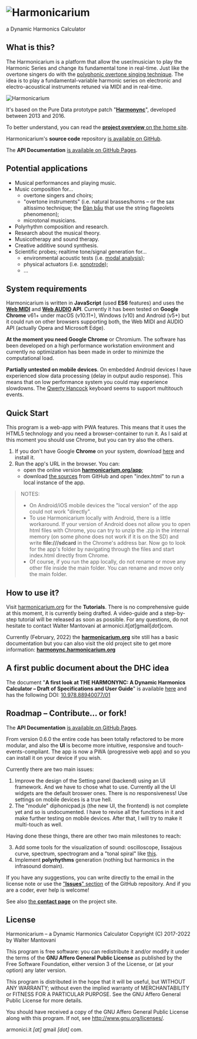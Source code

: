 # ![Harmonicarium](http://harmonicarium.org/harmonicarium_logo.png "Harmonicarium, a Dynamic Harmonics Calculator")
a Dynamic Harmonics Calculator

## What is this?
The Harmonicarium is a platform that allow the user/musician to play the Harmonic Series and change its
fundamental tone in real-time. Just like the overtone singers do with the
[polyphonic overtone singing technique](https://www.youtube.com/watch?v=haz6W7p8xjM). The idea is to play
a fundamental-variable harmonic series on electronic and electro-acoustical instruments retuned via MIDI
and in real-time.

![Harmonicarium](http://harmonicarium.org/wp-content/uploads/slide003.jpg)

It's based on the Pure Data prototype patch "**[Harmonync](https://github.com/IndustrieCreative/Harmonync)**",
developed between 2013 and 2016.

To better understand, you can read the [**project overview** on the home site](http://harmonicarium.org/project-overview/).

Harmonicarium's **source code** repository [is available on GitHub](https://github.com/IndustrieCreative/Harmonicarium).

The **API Documentation** [is available on GitHub Pages](https://industriecreative.github.io/Harmonicarium/).

## Potential applications
* Musical performances and playing music.
* Music composition for...
  * overtone singers and choirs;
  * "overtone instruments" (i.e. natural brasses/horns – or the sax altissimo technique;
    the [Đàn bầu](https://en.wikipedia.org/wiki/%C4%90%C3%A0n_b%E1%BA%A7u) that use the string flageolets
    phenomenon);
  * microtonal musicians.
* Polyrhythm composition and research.
* Research about the musical theory.
* Musicotherapy and sound therapy.
* Creative additive sound synthesis.
* Scientific probes; realtime tone/signal generation for...
  * environmental acoustic tests (i.e. [modal analysis](https://en.wikipedia.org/wiki/Modal_analysis));
  * physical  actuators (i.e. [sonotrode](https://en.wikipedia.org/wiki/Sonotrode));
  * ...

## System requirements
Harmonicarium is written in **JavaScript** (used **ES6** features) and uses the
**[Web MIDI](https://www.w3.org/TR/webmidi/)** and **[Web AUDIO](https://www.w3.org/TR/webaudio/) API**.
Currently it has been tested on **Google Chrome** v61+ under macOS (v10.11+), Windows (v10) and Android (v5+)
but it could run on other browsers supporting both, the Web MIDI and AUDIO API (actually Opera and Microsoft
Edge).

**At the moment you need Google Chrome** or Chromium. The software has been developed on a high performance
workstation environment and currently no optimization has been made in order to minimize the computational load. 

**Partially untested on mobile devices**. On embedded Android devices I have experienced slow data processing
(delay in output audio response). This means that on low performance system you could may experience slowdowns.
The [Qwerty Hancock](https://github.com/stuartmemo/qwerty-hancock) keyboard seems to support multitouch events.

## Quick Start
This program is a web-app with PWA features. This means that it uses the HTML5 technology and you need a
browser-container to run it. As I said at this moment you should use Chrome, but you can try also the others.

1. If you don't have Google **Chrome** on your system, download
   [here](https://www.google.com/chrome/browser/desktop/index.html) and install it.
2. Run the app's URL in the browser. You can:
   * open the online version **[harmonicarium.org/app](http://harmonicarium.org/app)**;
   * download [the sources](https://github.com/IndustrieCreative/Harmonicarium/zipball/master)
     from GitHub and open "index.html" to run a local instance of the app.

> NOTES:
> * On Android/iOS mobile devices the "local version" of the app could not work "directly".
> * To use Harmonicarium locally with Android, there is a little workaround. If your version of Android does
    not allow you to open html files with Chrome, you can try to unzip the .zip in the internal memory
    (on some phone does not work if it is on the SD) and write **file:///sdcard** in the Chrome's address bar.
    Now go to look for the app's folder by navigating through the files and start index.html directly from Chrome.
> * Of course, if you run the app locally, do not rename or move any other file inside the main folder.
    You can rename and move only the main folder.
  
## How to use it?
Visit [harmonicarium.org](http://harmonicarium.org/) for the **Tutorials**.
There is no comprehensive guide at this moment, it is currently being drafted.
A video-guide and a step-by-step tutorial will be released as soon as possible.
For any questions, do not hesitate to contact Walter Mantovani at armonici.it[*at*]gmail[*dot*]com.

Currently (February, 2022) the **[harmonicarium.org](http://harmonicarium.org/)** site still has a basic
documentation but you can also visit the old project site to get more information:
**[harmonync.harmonicarium.org](http://harmonync.harmonicarium.org)**

## A first public document about the DHC idea
The document "**A first look at THE HARMONYNC: A Dynamic Harmonics Calculator – Draft of Specifications and
User Guide**" is available [here](http://harmonync.harmonicarium.org/a_first_look_at_the_harmonync.pdf) and
has the following DOI: [10.978.88940077/01](http://dx.doi.org/10.978.88940077/01)

## Roadmap – Contribute... or fork!
The **API Documentation** [is available on GitHub Pages](https://industriecreative.github.io/Harmonicarium/).

From version 0.6.0 the entire code has been totally refactored to be more modular, and also the **UI**
is become more intuitive, responsive and touch-events-compliant.
The app is now a PWA (progressive web app) and so you can install it on your device if you wish.

Currently there are two main issues:

  1. Improve the design of the Setting panel (backend) using an UI framework. And we have to chose what to use.
     Currently all the UI widgets are the default broswer ones. There is no responsiveness! Use settings on
     mobile devices is a true hell.
  2. The "module" diphonicpad.js (the new UI, the frontend) is not complete yet and so is undocumented.
     I have to revise all the functions in it and make further testing on mobile devices. After that, I will
     try to make it multi-touch as well.

Having done these things, there are other two main milestones to reach:
  
  3. Add some tools for the visualization of sound: oscilloscope, lissajous curve, spectrum, spectrogram and
     a "tonal spiral" like [this](https://suonoterapia.org/overtones/).
  4. Implement **polyrhythms** generation (nothing but harmonics in the infrasound domain).
  
If you have any suggestions, you can write directly to the email in the license note or use the
["**Issues**" section](https://github.com/IndustrieCreative/Harmonicarium/issues) of the GitHub repository.
And if you are a coder, ever help is welcome!

See also [the **contact page**](http://harmonicarium.org/contacts/) on the project site.

## License
Harmonicarium – a Dynamic Harmonics Calculator
Copyright (C) 2017-2022 by Walter Mantovani

This program is free software: you can redistribute it and/or modify it under the terms of the
**GNU Affero General Public License** as published by the Free Software Foundation, either version 3 of the
License, or (at your option) any later version.

This program is distributed in the hope that it will be useful, but WITHOUT ANY WARRANTY; without even the
implied warranty of MERCHANTABILITY or FITNESS FOR A PARTICULAR PURPOSE. See the GNU Affero General Public
License for more details.

You should have received a copy of the GNU Affero General Public License along with this program.  If not,
see <http://www.gnu.org/licenses/>.

armonici.it *[at]* gmail *[dot]* com.